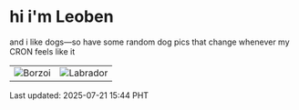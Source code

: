 # hi i'm Leoben

and i like dogs—so have some random dog pics that change whenever my CRON feels like it

|  |  |
|--------|----------|
| ![Borzoi](https://random-dog-vercel.vercel.app/api/random-borzoi?v=1753083880) | ![Labrador](https://random-dog-vercel.vercel.app/api/random-labrador?v=1753083880) |

Last updated: 2025-07-21 15:44 PHT
